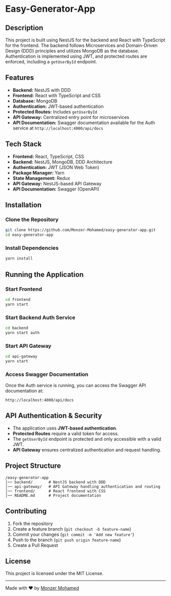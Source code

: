 # Easy-Generator-App

## Description
This project is built using NestJS for the backend and React with TypeScript for the frontend. The backend follows Microservices and Domain-Driven Design (DDD) principles and utilizes MongoDB as the database. Authentication is implemented using JWT, and protected routes are enforced, including a `getUserById` endpoint.

## Features
- **Backend:** NestJS with DDD
- **Frontend:** React with TypeScript and CSS
- **Database:** MongoDB
- **Authentication:** JWT-based authentication
- **Protected Routes:** Includes `getUserById`
- **API Gateway:** Centralized entry point for microservices
- **API Documentation:** Swagger documentation available for the Auth service at `http://localhost:4000/api/docs`

## Tech Stack
- **Frontend:** React, TypeScript, CSS
- **Backend:** NestJS, MongoDB, DDD Architecture
- **Authentication:** JWT (JSON Web Token)
- **Package Manager:** Yarn
- **State Management:** Redux
- **API Gateway:** NestJS-based API Gateway
- **API Documentation:** Swagger (OpenAPI)

## Installation

### Clone the Repository
```sh
git clone https://github.com/Monzer-Mohamed/easy-generator-app.git
cd easy-generator-app
```

### Install Dependencies
```sh
yarn install
```

## Running the Application

### Start Frontend
```sh
cd frontend
yarn start
```

### Start Backend Auth Service
```sh
cd backend
yarn start auth
```

### Start API Gateway
```sh
cd api-gateway
yarn start
```

### Access Swagger Documentation
Once the Auth service is running, you can access the Swagger API documentation at:
```
http://localhost:4000/api/docs
```

## API Authentication & Security
- The application uses **JWT-based authentication**.
- **Protected Routes** require a valid token for access.
- The `getUserById` endpoint is protected and only accessible with a valid JWT.
- **API Gateway** ensures centralized authentication and request handling.

## Project Structure
```
/easy-generator-app
│── backend/       # NestJS backend with DDD
│── api-gateway/   # API Gateway handling authentication and routing
│── frontend/      # React frontend with CSS
│── README.md      # Project documentation
```

## Contributing
1. Fork the repository
2. Create a feature branch (`git checkout -b feature-name`)
3. Commit your changes (`git commit -m 'Add new feature'`)
4. Push to the branch (`git push origin feature-name`)
5. Create a Pull Request

## License
This project is licensed under the MIT License.

---
Made with ❤️ by [Monzer Mohamed](https://github.com/Monzer-Mohamed)


